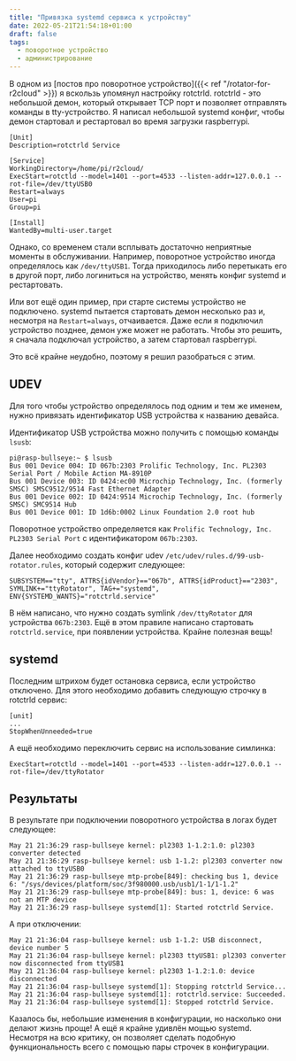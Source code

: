```yaml
---
title: "Привязка systemd сервиса к устройству"
date: 2022-05-21T21:54:18+01:00
draft: false
tags:
  - поворотное устройство
  - администрирование
---
```

В одном из [постов про поворотное устройство]({{< ref "/rotator-for-r2cloud" >}}) я вскользь упомянул настройку rotctrld. rotctrld - это небольшой демон, который открывает TCP порт и позволяет отправлять команды в tty-устройство. Я написал небольшой systemd конфиг, чтобы демон стартовал и рестартовал во время загрузки raspberrypi.

```
[Unit]
Description=rotctrld Service

[Service]
WorkingDirectory=/home/pi/r2cloud/
ExecStart=rotctld --model=1401 --port=4533 --listen-addr=127.0.0.1 --rot-file=/dev/ttyUSB0
Restart=always
User=pi
Group=pi

[Install]
WantedBy=multi-user.target
```

Однако, со временем стали всплывать достаточно неприятные моменты в обслуживании. Например, поворотное устройство иногда определялось как ```/dev/ttyUSB1```. Тогда приходилось либо перетыкать его в другой порт, либо логиниться на устройство, менять конфиг systemd и рестартовать. 

Или вот ещё один пример, при старте системы устройство не подключено. systemd пытается стартовать демон несколько раз и, несмотря на ```Restart=always```, отчаивается. Даже если я подключил устройство позднее, демон уже может не работать. Чтобы это решить, я сначала подключал устройство, а затем стартовал raspberrypi.

Это всё крайне неудобно, поэтому я решил разобраться с этим.

## UDEV

Для того чтобы устройство определялось под одним и тем же именем, нужно привязать идентификатор USB устройства к названию девайса. 

Идентификатор USB устройства можно получить с помощью команды ```lsusb```:

```
pi@rasp-bullseye:~ $ lsusb
Bus 001 Device 004: ID 067b:2303 Prolific Technology, Inc. PL2303 Serial Port / Mobile Action MA-8910P
Bus 001 Device 003: ID 0424:ec00 Microchip Technology, Inc. (formerly SMSC) SMSC9512/9514 Fast Ethernet Adapter
Bus 001 Device 002: ID 0424:9514 Microchip Technology, Inc. (formerly SMSC) SMC9514 Hub
Bus 001 Device 001: ID 1d6b:0002 Linux Foundation 2.0 root hub
```

Поворотное устройство определяется как ```Prolific Technology, Inc. PL2303 Serial Port``` с идентификатором  ```067b:2303```.

Далее необходимо создать конфиг udev ```/etc/udev/rules.d/99-usb-rotator.rules```, который содержит следующее:

```
SUBSYSTEM=="tty", ATTRS{idVendor}=="067b", ATTRS{idProduct}=="2303", SYMLINK+="ttyRotator", TAG+="systemd", ENV{SYSTEMD_WANTS}="rotctrld.service"
```

В нём написано, что нужно создать symlink ```/dev/ttyRotator``` для устройства ```067b:2303```. Ещё в этом правиле написано стартовать ```rotctrld.service```, при появлении устройства. Крайне полезная вещь!

## systemd

Последним штрихом будет остановка сервиса, если устройство отключено. Для этого необходимо добавить следующую строчку в rotctrld сервис:

```
[unit]
...
StopWhenUnneeded=true
```

А ещё необходимо переключить сервис на использование симлинка:

```
ExecStart=rotctld --model=1401 --port=4533 --listen-addr=127.0.0.1 --rot-file=/dev/ttyRotator
```

## Результаты

В результате при подключении поворотного устройства в логах будет следующее:

```
May 21 21:36:29 rasp-bullseye kernel: pl2303 1-1.2:1.0: pl2303 converter detected
May 21 21:36:29 rasp-bullseye kernel: usb 1-1.2: pl2303 converter now attached to ttyUSB0
May 21 21:36:29 rasp-bullseye mtp-probe[849]: checking bus 1, device 6: "/sys/devices/platform/soc/3f980000.usb/usb1/1-1/1-1.2"
May 21 21:36:29 rasp-bullseye mtp-probe[849]: bus: 1, device: 6 was not an MTP device
May 21 21:36:29 rasp-bullseye systemd[1]: Started rotctrld Service.
```

А при отключении:

```
May 21 21:36:04 rasp-bullseye kernel: usb 1-1.2: USB disconnect, device number 5
May 21 21:36:04 rasp-bullseye kernel: pl2303 ttyUSB1: pl2303 converter now disconnected from ttyUSB1
May 21 21:36:04 rasp-bullseye kernel: pl2303 1-1.2:1.0: device disconnected
May 21 21:36:04 rasp-bullseye systemd[1]: Stopping rotctrld Service...
May 21 21:36:04 rasp-bullseye systemd[1]: rotctrld.service: Succeeded.
May 21 21:36:04 rasp-bullseye systemd[1]: Stopped rotctrld Service.
```

Казалось бы, небольшие изменения в конфигурации, но насколько они делают жизнь проще! А ещё я крайне удивлён мощью systemd. Несмотря на всю критику, он позволяет сделать подобную функциональность всего с помощью пары строчек в конфигурации.